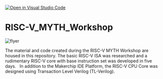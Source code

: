 [![Open in Visual Studio Code](https://classroom.github.com/assets/open-in-vscode-c66648af7eb3fe8bc4f294546bfd86ef473780cde1dea487d3c4ff354943c9ae.svg)](https://classroom.github.com/online_ide?assignment_repo_id=7927242&assignment_repo_type=AssignmentRepo)
# RISC-V_MYTH_Workshop

![flyer](https://user-images.githubusercontent.com/67407412/170725861-b6c769fd-ee0f-43f5-a054-9fe27e50f3e8.png)


The material and code created during the RISC-V MYTH Workshop are housed in this repository. The basic RISC-V ISA was researched and a rudimentary RISC-V core with base instruction set was developed in five days.   In addition to the Makerchip IDE Platform, the RISC-V CPU Core was designed using Transaction Level Verilog (TL-Verilog). 

